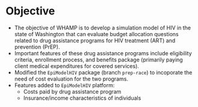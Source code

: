 # Objective

* The objective of WHAMP is to develop a simulation model of HIV in the state of Washington that can evaluate budget allocation questions related to drug assistance programs for HIV treatment (ART) and prevention (PrEP). 
* Important features of these drug assistance programs include eligibility criteria, enrollment process, and benefits package (primarily paying client medical expenditures for covered services).
* Modified the `EpiModelHIV` package (branch `prep-race`) to incoporate the need of cost evaluation for the two programs. 
* Features added to `EpiModelHIV` platform: 
    - Costs paid by drug assistance program
    - Insurance/income characteristics of individuals

